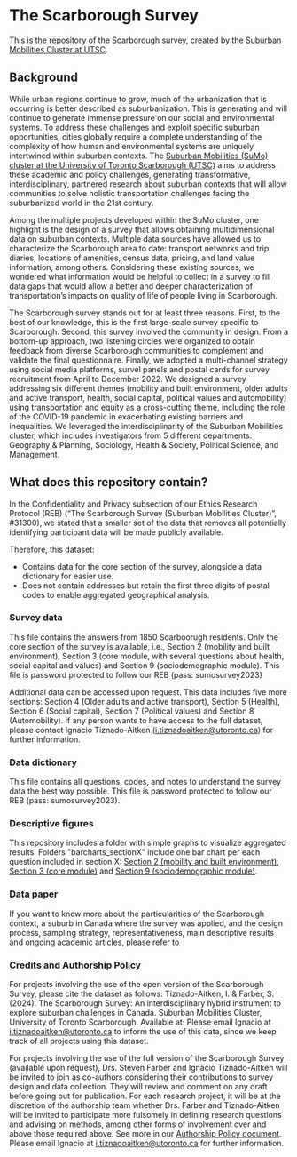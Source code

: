 # The Scarborough Survey
This is the repository of the Scarborough survey, created by the [Suburban Mobilities Cluster at UTSC](https://www.utsc.utoronto.ca/suburban-mobilities/).

## Background

While urban regions continue to grow, much of the urbanization that is occurring is better described as suburbanization. This is generating and will continue to generate immense pressure on our social and environmental systems. To address these challenges and exploit specific suburban opportunities, cities globally require a complete understanding of the complexity of how human and environmental systems are uniquely intertwined within suburban contexts. The [Suburban Mobilities (SuMo) cluster at the University of Toronto Scarborough (UTSC)](https://www.utsc.utoronto.ca/suburban-mobilities/) aims to address these academic and policy challenges, generating transformative, interdisciplinary, partnered research about suburban contexts that will allow communities to solve holistic transportation challenges facing the suburbanized world in the 21st century.

Among the multiple projects developed within the SuMo cluster, one highlight is the design of a survey that allows obtaining multidimensional data on suburban contexts. Multiple data sources have allowed us to characterize the Scarborough area to date: transport networks and trip diaries, locations of amenities, census data, pricing, and land value information, among others. Considering these existing sources, we wondered what information would be helpful to collect in a survey to fill data gaps that would allow a better and deeper characterization of transportation’s impacts on quality of life of people living in Scarborough.

The Scarborough survey stands out for at least three reasons. First, to the best of our knowledge, this is the first large-scale survey specific to Scarborough. Second, this survey involved the community in design. From a bottom-up approach, two listening circles were organized to obtain feedback from diverse Scarborough communities to complement and validate the final questionnaire. Finally, we adopted a multi-channel strategy using social media platforms, survel panels and postal cards for survey recruitment from April to December 2022. We designed a survey addressing six different themes (mobility and built environment, older adults and active transport, health, social capital, political values and automobility) using transportation and equity as a cross-cutting theme, including the role of the COVID-19 pandemic in exacerbating existing barriers and inequalities. We leveraged the interdisciplinarity of the Suburban Mobilities cluster, which includes investigators from 5 different departments: Geography & Planning, Sociology, Health & Society, Political Science, and Management.

## What does this repository contain?

In the Confidentiality and Privacy subsection of our Ethics Research Protocol (REB) (“The Scarborough Survey (Suburban Mobilities Cluster)”, #31300), we stated that a smaller set of the data that removes all potentially identifying participant data will be made publicly available. 

Therefore, this dataset:
- Contains data for the core section of the survey, alongside a data dictionary for easier use. 
- Does not contain addresses but retain the first three digits of postal codes to enable aggregated geographical analysis.

### Survey data
This file contains the answers from 1850 Scarboorugh residents. Only the core section of the survey is available, i.e., Section 2 (mobility and built environment), Section 3 (core module, with several questions about health, social capital and values) and Section 9 (sociodemographic module).
This file is password protected to follow our REB (pass: sumosurvey2023)

Additional data can be accessed upon request. This data includes five more sections: Section 4 (Older adults and active transport), Section 5 (Health), Section 6 (Social capital), Section 7 (Political values) and Section 8 (Automobility).
If any person wants to have access to the full dataset, please contact Ignacio Tiznado-Aitken (i.tiznadoaitken@utoronto.ca) for further information.

### Data dictionary
This file contains all questions, codes, and notes to understand the survey data the best way possible.
This file is password protected to follow our REB (pass: sumosurvey2023).

### Descriptive figures
This repository includes a folder with simple graphs to visualize aggregated results.
Folders "barcharts_sectionX" include one bar chart per each question included in section X: [Section 2 (mobility and built environment)](https://github.com/SAUSy-Lab/Scarborough-Survey/tree/main/barcharts_section2), [Section 3 (core module)](https://github.com/SAUSy-Lab/Scarborough-Survey/tree/main/barcharts_section3) and [Section 9 (sociodemographic module)](https://github.com/SAUSy-Lab/Scarborough-Survey/tree/main/barcharts_section9).

### Data paper
If you want to know more about the particularities of the Scarborough context, a suburb in Canada where the survey was applied, and the design process, sampling strategy, representativeness, main descriptive results and ongoing academic articles, please refer to

### Credits and Authorship Policy
For projects involving the use of the open version of the Scarborough Survey, please cite the dataset as follows:
Tiznado-Aitken, I. & Farber, S. (2024). The Scarborough Survey: An interdisciplinary hybrid instrument to explore suburban challenges in Canada. Suburban Mobilities Cluster, University of Toronto Scarborough. Available at: 
Please email Ignacio at i.tiznadoaitken@utoronto.ca to inform the use of this data, since we keep track of all projects using this dataset.

For projects involving the use of the full version of the Scarborough Survey (available upon request), Drs. Steven Farber and Ignacio Tiznado-Aitken will be invited to join as co-authors considering their contributions to survey design and data collection. They will review and comment on any draft before going out for publication. For each research project, it will be at the discretion of the authorship team whether Drs. Farber and Tiznado-Aitken will be invited to participate more fulsomely in defining research questions and advising on methods, among other forms of involvement over and above those required above.
See more in our [Authorship Policy document](https://github.com/SAUSy-Lab/Scarborough-Survey/blob/main/Authorship%20Policy.pdf). Please email Ignacio at i.tiznadoaitken@utoronto.ca for further information.
